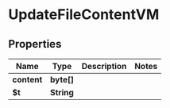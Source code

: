 

# UpdateFileContentVM


## Properties

| Name | Type | Description | Notes |
|------------ | ------------- | ------------- | -------------|
|**content** | **byte[]** |  |  |
|**$t** | **String** |  |  |



